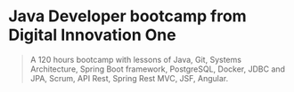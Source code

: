 # Java Developer bootcamp from Digital Innovation One

> A 120 hours bootcamp with lessons of Java, Git, Systems Architecture, Spring Boot framework, PostgreSQL, Docker, JDBC and JPA, Scrum, API Rest, Spring Rest MVC, JSF, Angular.
